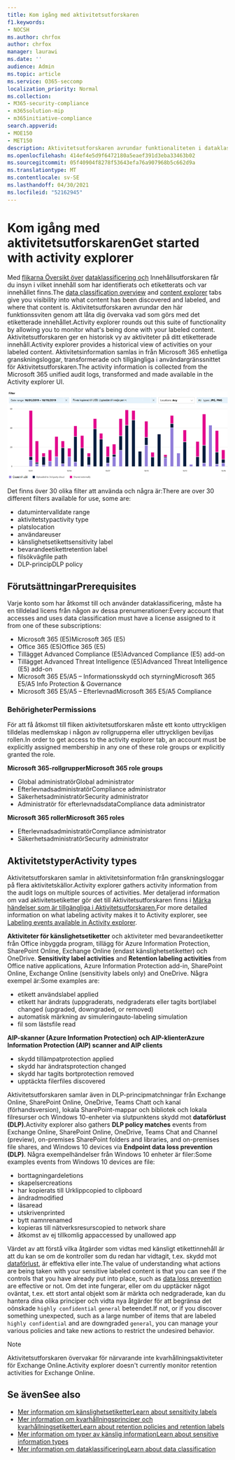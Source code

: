 ```yaml
---
title: Kom igång med aktivitetsutforskaren
f1.keywords:
- NOCSH
ms.author: chrfox
author: chrfox
manager: laurawi
ms.date: ''
audience: Admin
ms.topic: article
ms.service: O365-seccomp
localization_priority: Normal
ms.collection:
- M365-security-compliance
- m365solution-mip
- m365initiative-compliance
search.appverid:
- MOE150
- MET150
description: Aktivitetsutforskaren avrundar funktionaliteten i dataklassificeringsfunktionen genom att du kan se och filtrera på de åtgärder som användarna gör på det etiketterade innehållet.
ms.openlocfilehash: 414ef4e5d9f6472180a5eaef391d3eba33463b02
ms.sourcegitcommit: 05f40904f8278f53643efa76a907968b5c662d9a
ms.translationtype: MT
ms.contentlocale: sv-SE
ms.lasthandoff: 04/30/2021
ms.locfileid: "52162945"
---
```

# <a name="get-started-with-activity-explorer"></a><span data-ttu-id="cbd8a-103">Kom igång med aktivitetsutforskaren</span><span class="sxs-lookup"><span data-stu-id="cbd8a-103">Get started with activity explorer</span></span>

<span data-ttu-id="cbd8a-104">Med [flikarna Översikt över](data-classification-overview.md) [dataklassificering och](data-classification-content-explorer.md) Innehållsutforskaren får du insyn i vilket innehåll som har identifierats och etiketterats och var innehållet finns.</span><span class="sxs-lookup"><span data-stu-id="cbd8a-104">The [data classification overview](data-classification-overview.md) and [content explorer](data-classification-content-explorer.md) tabs give you visibility into what content has been discovered and labeled, and where that content is.</span></span> <span data-ttu-id="cbd8a-105">Aktivitetsutforskaren avrundar den här funktionssviten genom att låta dig övervaka vad som görs med det etiketterade innehållet.</span><span class="sxs-lookup"><span data-stu-id="cbd8a-105">Activity explorer rounds out this suite of functionality by allowing you to monitor what's being done with your labeled content.</span></span> <span data-ttu-id="cbd8a-106">Aktivitetsutforskaren ger en historisk vy av aktiviteter på ditt etiketterade innehåll.</span><span class="sxs-lookup"><span data-stu-id="cbd8a-106">Activity explorer provides a historical view of activities on your labeled content.</span></span> <span data-ttu-id="cbd8a-107">Aktivitetsinformation samlas in från Microsoft 365 enhetliga granskningsloggar, transformerade och tillgängliga i användargränssnittet för Aktivitetsutforskaren.</span><span class="sxs-lookup"><span data-stu-id="cbd8a-107">The activity information is collected from the Microsoft 365 unified audit logs, transformed and made available in the Activity explorer UI.</span></span> 

![Översikt över aktivitetsutforskaren för platshållare](../media/data-classification-activity-explorer-1.png)

<span data-ttu-id="cbd8a-109">Det finns över 30 olika filter att använda och några är:</span><span class="sxs-lookup"><span data-stu-id="cbd8a-109">There are over 30 different filters available for use, some are:</span></span>

- <span data-ttu-id="cbd8a-110">datumintervall</span><span class="sxs-lookup"><span data-stu-id="cbd8a-110">date range</span></span>
- <span data-ttu-id="cbd8a-111">aktivitetstyp</span><span class="sxs-lookup"><span data-stu-id="cbd8a-111">activity type</span></span>
- <span data-ttu-id="cbd8a-112">plats</span><span class="sxs-lookup"><span data-stu-id="cbd8a-112">location</span></span>
- <span data-ttu-id="cbd8a-113">användare</span><span class="sxs-lookup"><span data-stu-id="cbd8a-113">user</span></span>
- <span data-ttu-id="cbd8a-114">känslighetsetikett</span><span class="sxs-lookup"><span data-stu-id="cbd8a-114">sensitivity label</span></span>
- <span data-ttu-id="cbd8a-115">bevarandeetikett</span><span class="sxs-lookup"><span data-stu-id="cbd8a-115">retention label</span></span>
- <span data-ttu-id="cbd8a-116">filsökväg</span><span class="sxs-lookup"><span data-stu-id="cbd8a-116">file path</span></span>
- <span data-ttu-id="cbd8a-117">DLP-princip</span><span class="sxs-lookup"><span data-stu-id="cbd8a-117">DLP policy</span></span>



## <a name="prerequisites"></a><span data-ttu-id="cbd8a-118">Förutsättningar</span><span class="sxs-lookup"><span data-stu-id="cbd8a-118">Prerequisites</span></span>

<span data-ttu-id="cbd8a-119">Varje konto som har åtkomst till och använder dataklassificering, måste ha en tilldelad licens från någon av dessa prenumerationer:</span><span class="sxs-lookup"><span data-stu-id="cbd8a-119">Every account that accesses and uses data classification must have a license assigned to it from one of these subscriptions:</span></span>

- <span data-ttu-id="cbd8a-120">Microsoft 365 (E5)</span><span class="sxs-lookup"><span data-stu-id="cbd8a-120">Microsoft 365 (E5)</span></span>
- <span data-ttu-id="cbd8a-121">Office 365 (E5)</span><span class="sxs-lookup"><span data-stu-id="cbd8a-121">Office 365 (E5)</span></span>
- <span data-ttu-id="cbd8a-122">Tillägget Advanced Compliance (E5)</span><span class="sxs-lookup"><span data-stu-id="cbd8a-122">Advanced Compliance (E5) add-on</span></span>
- <span data-ttu-id="cbd8a-123">Tillägget Advanced Threat Intelligence (E5)</span><span class="sxs-lookup"><span data-stu-id="cbd8a-123">Advanced Threat Intelligence (E5) add-on</span></span>
- <span data-ttu-id="cbd8a-124">Microsoft 365 E5/A5 – Informationsskydd och styrning</span><span class="sxs-lookup"><span data-stu-id="cbd8a-124">Microsoft 365 E5/A5 Info Protection & Governance</span></span>
- <span data-ttu-id="cbd8a-125">Microsoft 365 E5/A5 – Efterlevnad</span><span class="sxs-lookup"><span data-stu-id="cbd8a-125">Microsoft 365 E5/A5 Compliance</span></span>

### <a name="permissions"></a><span data-ttu-id="cbd8a-126">Behörigheter</span><span class="sxs-lookup"><span data-stu-id="cbd8a-126">Permissions</span></span>

 <span data-ttu-id="cbd8a-127">För att få åtkomst till fliken aktivitetsutforskaren måste ett konto uttryckligen tilldelas medlemskap i någon av rollgrupperna eller uttryckligen beviljas rollen.</span><span class="sxs-lookup"><span data-stu-id="cbd8a-127">In order to get access to the activity explorer tab, an account must be explicitly assigned membership in any one of these role groups or explicitly granted the role.</span></span>

<!--
> [!IMPORTANT]
> Access to Activity explorer via the Security reader or Device Management role groups or other has been removed-->

<span data-ttu-id="cbd8a-128">**Microsoft 365-rollgrupper**</span><span class="sxs-lookup"><span data-stu-id="cbd8a-128">**Microsoft 365 role groups**</span></span>

- <span data-ttu-id="cbd8a-129">Global administratör</span><span class="sxs-lookup"><span data-stu-id="cbd8a-129">Global administrator</span></span>
- <span data-ttu-id="cbd8a-130">Efterlevnadsadministratör</span><span class="sxs-lookup"><span data-stu-id="cbd8a-130">Compliance administrator</span></span>
- <span data-ttu-id="cbd8a-131">Säkerhetsadministratör</span><span class="sxs-lookup"><span data-stu-id="cbd8a-131">Security administrator</span></span>
- <span data-ttu-id="cbd8a-132">Administratör för efterlevnadsdata</span><span class="sxs-lookup"><span data-stu-id="cbd8a-132">Compliance data administrator</span></span>

<span data-ttu-id="cbd8a-133">**Microsoft 365 roller**</span><span class="sxs-lookup"><span data-stu-id="cbd8a-133">**Microsoft 365 roles**</span></span>

- <span data-ttu-id="cbd8a-134">Efterlevnadsadministratör</span><span class="sxs-lookup"><span data-stu-id="cbd8a-134">Compliance administrator</span></span>
- <span data-ttu-id="cbd8a-135">Säkerhetsadministratör</span><span class="sxs-lookup"><span data-stu-id="cbd8a-135">Security administrator</span></span>

## <a name="activity-types"></a><span data-ttu-id="cbd8a-136">Aktivitetstyper</span><span class="sxs-lookup"><span data-stu-id="cbd8a-136">Activity types</span></span>

<span data-ttu-id="cbd8a-137">Aktivitetsutforskaren samlar in aktivitetsinformation från granskningsloggar på flera aktivitetskällor.</span><span class="sxs-lookup"><span data-stu-id="cbd8a-137">Activity explorer gathers activity information from the audit logs on multiple sources of activities.</span></span> <span data-ttu-id="cbd8a-138">Mer detaljerad information om vad aktivitetsetiketter gör det till Aktivitetsutforskaren finns i [Märka händelser som är tillgängliga i Aktivitetsutforskaren.](data-classification-activity-explorer-available-events.md)</span><span class="sxs-lookup"><span data-stu-id="cbd8a-138">For more detailed information on what labeling activity makes it to Activity explorer, see [Labeling events available in Activity explorer](data-classification-activity-explorer-available-events.md).</span></span>

<span data-ttu-id="cbd8a-139">**Aktiviteter för känslighetsetiketter** och aktiviteter med bevarandeetiketter från Office inbyggda program, tillägg för Azure Information Protection, SharePoint Online, Exchange Online (endast känslighetsetiketter) och OneDrive. </span><span class="sxs-lookup"><span data-stu-id="cbd8a-139">**Sensitivity label activities** and **Retention labeling activities** from Office native applications, Azure Information Protection add-in, SharePoint Online, Exchange Online (sensitivity labels only) and OneDrive.</span></span> <span data-ttu-id="cbd8a-140">Några exempel är:</span><span class="sxs-lookup"><span data-stu-id="cbd8a-140">Some examples are:</span></span>

- <span data-ttu-id="cbd8a-141">etikett används</span><span class="sxs-lookup"><span data-stu-id="cbd8a-141">label applied</span></span>
- <span data-ttu-id="cbd8a-142">etikett har ändrats (uppgraderats, nedgraderats eller tagits bort)</span><span class="sxs-lookup"><span data-stu-id="cbd8a-142">label changed (upgraded, downgraded, or removed)</span></span>
- <span data-ttu-id="cbd8a-143">automatisk märkning av simulering</span><span class="sxs-lookup"><span data-stu-id="cbd8a-143">auto-labeling simulation</span></span>
- <span data-ttu-id="cbd8a-144">fil som lästs</span><span class="sxs-lookup"><span data-stu-id="cbd8a-144">file read</span></span> 

<span data-ttu-id="cbd8a-145">**AIP-skanner (Azure Information Protection) och AIP-klienter**</span><span class="sxs-lookup"><span data-stu-id="cbd8a-145">**Azure Information Protection (AIP) scanner and AIP clients**</span></span>

- <span data-ttu-id="cbd8a-146">skydd tillämpat</span><span class="sxs-lookup"><span data-stu-id="cbd8a-146">protection applied</span></span>
- <span data-ttu-id="cbd8a-147">skydd har ändrats</span><span class="sxs-lookup"><span data-stu-id="cbd8a-147">protection changed</span></span>
- <span data-ttu-id="cbd8a-148">skydd har tagits bort</span><span class="sxs-lookup"><span data-stu-id="cbd8a-148">protection removed</span></span>
- <span data-ttu-id="cbd8a-149">upptäckta filer</span><span class="sxs-lookup"><span data-stu-id="cbd8a-149">files discovered</span></span> 

<span data-ttu-id="cbd8a-150">Aktivitetsutforskaren  samlar även in DLP-principmatchningar från Exchange Online, SharePoint Online, OneDrive, Teams Chatt och kanal (förhandsversion), lokala SharePoint-mappar och bibliotek och lokala filresurser och Windows 10-enheter via slutpunktens skydd mot **dataförlust (DLP).**</span><span class="sxs-lookup"><span data-stu-id="cbd8a-150">Activity explorer also gathers **DLP policy matches** events from Exchange Online, SharePoint Online, OneDrive, Teams Chat and Channel (preview), on-premises SharePoint folders and libraries, and on-premises file shares, and Windows 10 devices via **Endpoint data loss prevention (DLP)**.</span></span> <span data-ttu-id="cbd8a-151">Några exempelhändelser från Windows 10 enheter är filer:</span><span class="sxs-lookup"><span data-stu-id="cbd8a-151">Some examples events from Windows 10 devices are file:</span></span>

- <span data-ttu-id="cbd8a-152">borttagningar</span><span class="sxs-lookup"><span data-stu-id="cbd8a-152">deletions</span></span>
- <span data-ttu-id="cbd8a-153">skapelser</span><span class="sxs-lookup"><span data-stu-id="cbd8a-153">creations</span></span>
- <span data-ttu-id="cbd8a-154">har kopierats till Urklipp</span><span class="sxs-lookup"><span data-stu-id="cbd8a-154">copied to clipboard</span></span>
- <span data-ttu-id="cbd8a-155">ändrad</span><span class="sxs-lookup"><span data-stu-id="cbd8a-155">modified</span></span>
- <span data-ttu-id="cbd8a-156">läsa</span><span class="sxs-lookup"><span data-stu-id="cbd8a-156">read</span></span>
- <span data-ttu-id="cbd8a-157">utskriven</span><span class="sxs-lookup"><span data-stu-id="cbd8a-157">printed</span></span>
- <span data-ttu-id="cbd8a-158">bytt namn</span><span class="sxs-lookup"><span data-stu-id="cbd8a-158">renamed</span></span>
- <span data-ttu-id="cbd8a-159">kopieras till nätverksresurs</span><span class="sxs-lookup"><span data-stu-id="cbd8a-159">copied to network share</span></span>
- <span data-ttu-id="cbd8a-160">åtkomst av ej tillkomlig app</span><span class="sxs-lookup"><span data-stu-id="cbd8a-160">accessed by unallowed app</span></span> 

<span data-ttu-id="cbd8a-161">Värdet av att förstå vilka åtgärder som vidtas med känsligt etikettinnehåll är att du kan se om de kontroller som du redan har vidtagit, t.ex. skydd mot [dataförlust,](dlp-learn-about-dlp.md) är effektiva eller inte.</span><span class="sxs-lookup"><span data-stu-id="cbd8a-161">The value of understanding what actions are being taken with your sensitive labeled content is that you can see if the controls that you have already put into place, such as [data loss prevention](dlp-learn-about-dlp.md) are effective or not.</span></span> <span data-ttu-id="cbd8a-162">Om det inte fungerar, eller om du upptäcker något oväntat, t.ex. ett stort antal objekt som är märkta och nedgraderade, kan du hantera dina olika principer och vidta nya åtgärder för att begränsa det oönskade `highly confidential` `general` beteendet.</span><span class="sxs-lookup"><span data-stu-id="cbd8a-162">If not, or if you discover something unexpected, such as a large number of items that are labeled `highly confidential` and are downgraded `general`, you can manage your various policies and take new actions to restrict the undesired behavior.</span></span>

> [!NOTE]
> <span data-ttu-id="cbd8a-163">Aktivitetsutforskaren övervakar för närvarande inte kvarhållningsaktiviteter för Exchange Online.</span><span class="sxs-lookup"><span data-stu-id="cbd8a-163">Activity explorer doesn't currently monitor retention activities for Exchange Online.</span></span>

## <a name="see-also"></a><span data-ttu-id="cbd8a-164">Se även</span><span class="sxs-lookup"><span data-stu-id="cbd8a-164">See also</span></span>

- [<span data-ttu-id="cbd8a-165">Mer information om känslighetsetiketter</span><span class="sxs-lookup"><span data-stu-id="cbd8a-165">Learn about sensitivity labels</span></span>](sensitivity-labels.md)
- [<span data-ttu-id="cbd8a-166">Mer information om kvarhållningsprinciper och kvarhållningsetiketter</span><span class="sxs-lookup"><span data-stu-id="cbd8a-166">Learn about retention policies and retention labels</span></span>](retention.md)
- [<span data-ttu-id="cbd8a-167">Mer information om typer av känslig information</span><span class="sxs-lookup"><span data-stu-id="cbd8a-167">Learn about sensitive information types</span></span>](sensitive-information-type-learn-about.md)
- [<span data-ttu-id="cbd8a-168">Mer information om dataklassificering</span><span class="sxs-lookup"><span data-stu-id="cbd8a-168">Learn about data classification</span></span>](data-classification-overview.md)
